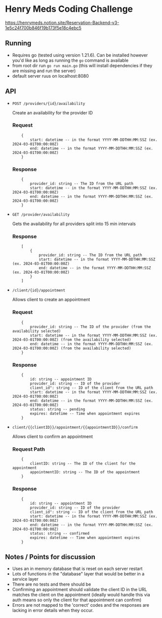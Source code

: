 # Henry Meds Coding Challenge
https://henrymeds.notion.site/Reservation-Backend-v3-1e5c24f700b846f19b173f5e18c4ebc5

## Running
* Requires go (tested using version 1.21.6). Can be installed however you'd like as long as running the `go` command is available
* from root dir run `go run main.go` (this will install dependencies if they are missing and run the server)
* default server ruus on localhost:8080

## API
* `POST /providers/{id}/availability`

    Create an availability for the provider ID
    ### Request
    ```
        {
            start: datetime -- in the format YYYY-MM-DDTHH:MM:SSZ (ex. 2024-03-01T00:00:00Z)
            end: datetime -- in the format YYYY-MM-DDTHH:MM:SSZ (ex. 2024-03-01T00:00:00Z)
        }
    ```
    ### Response

    ```
        {
            provider_id: string -- The ID from the URL path
            start: datetime -- in the format YYYY-MM-DDTHH:MM:SSZ (ex. 2024-03-01T00:00:00Z)
            end: datetime -- in the format YYYY-MM-DDTHH:MM:SSZ (ex. 2024-03-01T00:00:00Z)
        }

    ```

* `GET /provider/availability`

    Gets the availability for all providers split into 15 min intervals
    ### Response

    ```
        [
            {
                provider_id: string -- The ID from the URL path
                start: datetime -- in the format YYYY-MM-DDTHH:MM:SSZ (ex. 2024-03-01T00:00:00Z)
                end: datetime -- in the format YYYY-MM-DDTHH:MM:SSZ (ex. 2024-03-01T00:00:00Z)
            }
        ]

    ```
* `/client/{id}/appointment`

    Allows client to create an appointment

    ### Request
    ```
        {
            provider_id: string -- The ID of the provider (from the availability selected)
            start: datetime -- in the format YYYY-MM-DDTHH:MM:SSZ (ex. 2024-03-01T00:00:00Z) (from the availability selected)
            end: datetime -- in the format YYYY-MM-DDTHH:MM:SSZ (ex. 2024-03-01T00:00:00Z) (from the availability selected)
        }
    ```
    ### Response

    ```
        {
            id: string -- appointment ID
            provider_id: string -- ID of the provider
            client_id": string -- ID of the client from the URL path
            start: datetime -- in the format YYYY-MM-DDTHH:MM:SSZ (ex. 2024-03-01T00:00:00Z)
            end: datetime -- in the format YYYY-MM-DDTHH:MM:SSZ (ex. 2024-03-01T00:00:00Z)
            status: string -- pending
            expires: datetime -- Time when appointment expires
        }

    ```

* `client/{{clientID}}/appointment/{{appointmentID}}/confirm`

    Allows client to confirm an appointment

    ### Request Path
    ```
        {
            clientID: string -- The ID of the client for the appointment 
            appointmentID: string -- The ID of the appointment 
        }
    ```
    ### Response

    ```
        {
            id: string -- appointment ID
            provider_id: string -- ID of the provider
            client_id": string -- ID of the client from the URL path
            start: datetime -- in the format YYYY-MM-DDTHH:MM:SSZ (ex. 2024-03-01T00:00:00Z)
            end: datetime -- in the format YYYY-MM-DDTHH:MM:SSZ (ex. 2024-03-01T00:00:00Z)
            status: string -- confirmed
            expires: datetime -- Time when appointment expires
        }

    ```

## Notes / Points for discussion
* Uses an in memory database that is reset on each server restart
* Lots of functions in the "database" layer that would be better in a service layer
* There are no tests and there should be
* Confirming an appointment should validate the client ID in the URL matches the client on the appointment (ideally would handle this via auth means so only the client for that appointment can confirm)
* Errors are not mapped to the 'correct' codes and the responses are lacking in error details when they occur.
